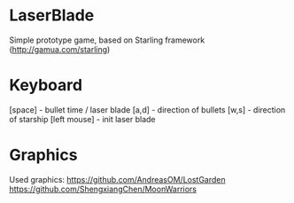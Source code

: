 LaserBlade
==========
Simple prototype game, based on Starling framework (http://gamua.com/starling)

Keyboard
==========
[space] - bullet time / laser blade
[a,d] - direction of bullets
[w,s] - direction of starship
[left mouse] - init laser blade

Graphics
==========
Used graphics:
https://github.com/AndreasOM/LostGarden
https://github.com/ShengxiangChen/MoonWarriors

